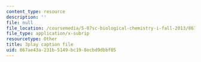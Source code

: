 ```yaml
---
content_type: resource
description: ''
file: null
file_location: /coursemedia/5-07sc-biological-chemistry-i-fall-2013/867ae43a231b5149bc198ecbd9dbbf05_61ZVXmh6ae0.vtt
file_type: application/x-subrip
resourcetype: Other
title: 3play caption file
uid: 867ae43a-231b-5149-bc19-8ecbd9dbbf05
---
```


